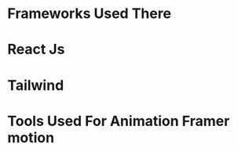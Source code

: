 # Frameworks Used There<br> 
# React Js<br>
# Tailwind<br>
# Tools Used For Animation Framer motion
